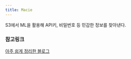 ```yaml
---
title: Macie
---
```

S3에서 ML을 활용해 API키, 비밀번호 등 민감한 정보를 찾아낸다.

### 참고링크
[아주 쉽게 정리한 블로그](https://jibinary.tistory.com/236)